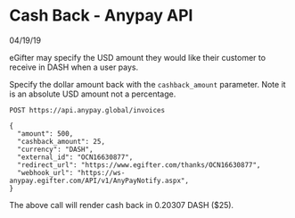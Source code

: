 
# Cash Back - Anypay API

04/19/19

eGifter may specify the USD amount they would like their customer
to receive in DASH when a user pays.

Specify the dollar amount back with the `cashback_amount` parameter.
Note it is an absolute USD amount not a percentage.

```
POST https://api.anypay.global/invoices

{
  "amount": 500,
  "cashback_amount": 25,
  "currency": "DASH",
  "external_id": "OCN16630877",
  "redirect_url": "https://www.egifter.com/thanks/OCN16630877",
  "webhook_url": "https://ws-anypay.egifter.com/API/v1/AnyPayNotify.aspx",
}
```

The above call will render cash back in 0.20307 DASH ($25).

